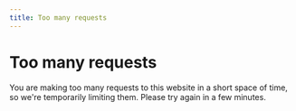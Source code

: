 ```yaml
---
title: Too many requests
---
```


# Too many requests

You are making too many requests to this website in a short space of time, so we're temporarily limiting them. Please try again in a few minutes.
